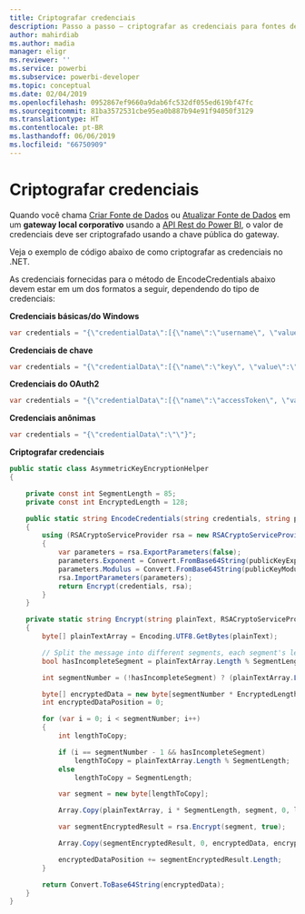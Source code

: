 ```yaml
---
title: Criptografar credenciais
description: Passo a passo – criptografar as credenciais para fontes de dados do Gateway Local
author: mahirdiab
ms.author: madia
manager: eligr
ms.reviewer: ''
ms.service: powerbi
ms.subservice: powerbi-developer
ms.topic: conceptual
ms.date: 02/04/2019
ms.openlocfilehash: 0952867ef9660a9dab6fc532df055ed619bf47fc
ms.sourcegitcommit: 81ba3572531cbe95ea0b887b94e91f94050f3129
ms.translationtype: HT
ms.contentlocale: pt-BR
ms.lasthandoff: 06/06/2019
ms.locfileid: "66750909"
---
```

# <a name="encrypt-credentials"></a>Criptografar credenciais

Quando você chama [Criar Fonte de Dados](https://docs.microsoft.com/rest/api/power-bi/gateways/createdatasource) ou [Atualizar Fonte de Dados](https://docs.microsoft.com/rest/api/power-bi/gateways/updatedatasource) em um **gateway local corporativo** usando a [API Rest do Power BI](https://docs.microsoft.com/rest/api/power-bi/), o valor de credenciais deve ser criptografado usando a chave pública do gateway.

Veja o exemplo de código abaixo de como criptografar as credenciais no .NET.

As credenciais fornecidas para o método de EncodeCredentials abaixo devem estar em um dos formatos a seguir, dependendo do tipo de credenciais:

**Credenciais básicas/do Windows**

```csharp
var credentials = "{\"credentialData\":[{\"name\":\"username\", \"value\":\"john\"},{\"name\":\"password\", \"value\":\"*****\"}]}";
```

**Credenciais de chave**

```csharp
var credentials = "{\"credentialData\":[{\"name\":\"key\", \"value\":\"ec....LA=\"}]}";
```

**Credenciais do OAuth2**

```csharp
var credentials = "{\"credentialData\":[{\"name\":\"accessToken\", \"value\":\"eyJ0....fwtQ\"}]}";
```

**Credenciais anônimas**

```csharp
var credentials = "{\"credentialData\":\"\"}";
```

**Criptografar credenciais**

```csharp
public static class AsymmetricKeyEncryptionHelper
{

    private const int SegmentLength = 85;
    private const int EncryptedLength = 128;

    public static string EncodeCredentials(string credentials, string publicKeyExponent, string publicKeyModulus)
    {
        using (RSACryptoServiceProvider rsa = new RSACryptoServiceProvider(EncryptedLength * 8))
        {
            var parameters = rsa.ExportParameters(false);
            parameters.Exponent = Convert.FromBase64String(publicKeyExponent);
            parameters.Modulus = Convert.FromBase64String(publicKeyModulus);
            rsa.ImportParameters(parameters);
            return Encrypt(credentials, rsa);
        }
    }

    private static string Encrypt(string plainText, RSACryptoServiceProvider rsa)
    {
        byte[] plainTextArray = Encoding.UTF8.GetBytes(plainText);

        // Split the message into different segments, each segment's length is 85. So the result may be 85,85,85,20.
        bool hasIncompleteSegment = plainTextArray.Length % SegmentLength != 0;

        int segmentNumber = (!hasIncompleteSegment) ? (plainTextArray.Length / SegmentLength) : ((plainTextArray.Length / SegmentLength) + 1);

        byte[] encryptedData = new byte[segmentNumber * EncryptedLength];
        int encryptedDataPosition = 0;

        for (var i = 0; i < segmentNumber; i++)
        {
            int lengthToCopy;

            if (i == segmentNumber - 1 && hasIncompleteSegment)
                lengthToCopy = plainTextArray.Length % SegmentLength;
            else
                lengthToCopy = SegmentLength;

            var segment = new byte[lengthToCopy];

            Array.Copy(plainTextArray, i * SegmentLength, segment, 0, lengthToCopy);

            var segmentEncryptedResult = rsa.Encrypt(segment, true);

            Array.Copy(segmentEncryptedResult, 0, encryptedData, encryptedDataPosition, segmentEncryptedResult.Length);

            encryptedDataPosition += segmentEncryptedResult.Length;
        }

        return Convert.ToBase64String(encryptedData);
    }
}
```